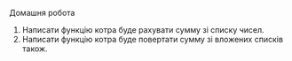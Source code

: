 Домашня робота
1. Написати функцію котра буде рахувати сумму зі списку чисел. 
2. Написати функцію котра буде повертати сумму зі вложених списків також. 

